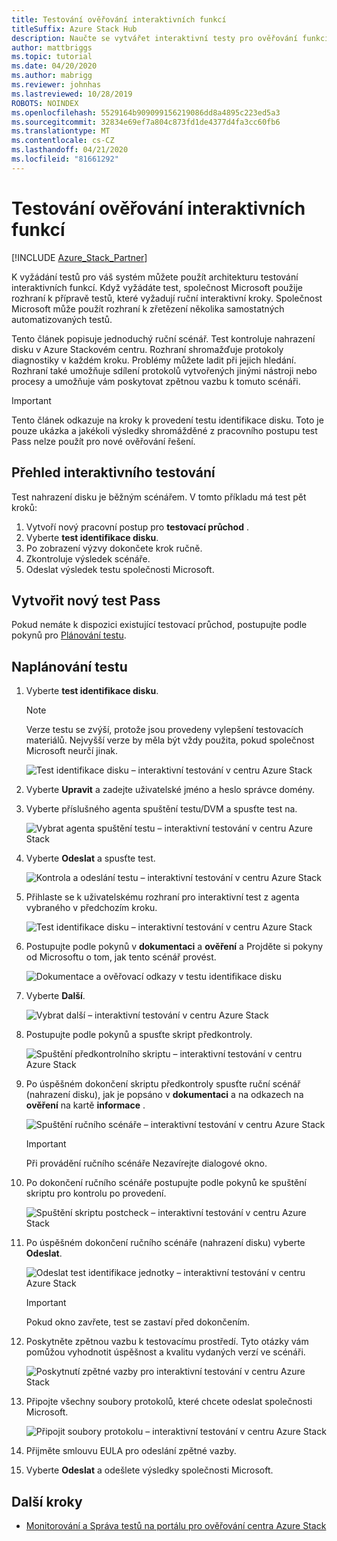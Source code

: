```yaml
---
title: Testování ověřování interaktivních funkcí
titleSuffix: Azure Stack Hub
description: Naučte se vytvářet interaktivní testy pro ověřování funkcí pro Azure Stack centra s ověřováním jako službou.
author: mattbriggs
ms.topic: tutorial
ms.date: 04/20/2020
ms.author: mabrigg
ms.reviewer: johnhas
ms.lastreviewed: 10/28/2019
ROBOTS: NOINDEX
ms.openlocfilehash: 5529164b909099156219086dd8a4895c223ed5a3
ms.sourcegitcommit: 32834e69ef7a804c873fd1de4377d4fa3cc60fb6
ms.translationtype: MT
ms.contentlocale: cs-CZ
ms.lasthandoff: 04/21/2020
ms.locfileid: "81661292"
---
```

# <a name="interactive-feature-verification-testing"></a>Testování ověřování interaktivních funkcí  

[!INCLUDE [Azure_Stack_Partner](./includes/azure-stack-partner-appliesto.md)]

K vyžádání testů pro váš systém můžete použít architekturu testování interaktivních funkcí. Když vyžádáte test, společnost Microsoft použije rozhraní k přípravě testů, které vyžadují ruční interaktivní kroky. Společnost Microsoft může použít rozhraní k zřetězení několika samostatných automatizovaných testů.

Tento článek popisuje jednoduchý ruční scénář. Test kontroluje nahrazení disku v Azure Stackovém centru. Rozhraní shromažďuje protokoly diagnostiky v každém kroku. Problémy můžete ladit při jejich hledání. Rozhraní také umožňuje sdílení protokolů vytvořených jinými nástroji nebo procesy a umožňuje vám poskytovat zpětnou vazbu k tomuto scénáři.

> [!Important]  
> Tento článek odkazuje na kroky k provedení testu identifikace disku. Toto je pouze ukázka a jakékoli výsledky shromážděné z pracovního postupu test Pass nelze použít pro nové ověřování řešení.

## <a name="overview-of-interactive-testing"></a>Přehled interaktivního testování

Test nahrazení disku je běžným scénářem. V tomto příkladu má test pět kroků:

1. Vytvoří nový pracovní postup pro **testovací průchod** .
2. Vyberte **test identifikace disku**.
3. Po zobrazení výzvy dokončete krok ručně.
4. Zkontroluje výsledek scénáře.
5. Odeslat výsledek testu společnosti Microsoft.

## <a name="create-a-new-test-pass"></a>Vytvořit nový test Pass

Pokud nemáte k dispozici existující testovací průchod, postupujte podle pokynů pro [Plánování testu](azure-stack-vaas-schedule-test-pass.md).

## <a name="schedule-the-test"></a>Naplánování testu

1. Vyberte **test identifikace disku**.

    > [!Note]  
    > Verze testu se zvýší, protože jsou provedeny vylepšení testovacích materiálů. Nejvyšší verze by měla být vždy použita, pokud společnost Microsoft neurčí jinak.

    ![Test identifikace disku – interaktivní testování v centru Azure Stack](media/azure-stack-vaas-interactive-feature-verification/image4.png)

2. Vyberte **Upravit** a zadejte uživatelské jméno a heslo správce domény.

3. Vyberte příslušného agenta spuštění testu/DVM a spusťte test na.

    ![Vybrat agenta spuštění testu – interaktivní testování v centru Azure Stack](media/azure-stack-vaas-interactive-feature-verification/image5.png)

4. Vyberte **Odeslat** a spusťte test.

    ![Kontrola a odeslání testu – interaktivní testování v centru Azure Stack](media/azure-stack-vaas-interactive-feature-verification/image6.png)

5. Přihlaste se k uživatelskému rozhraní pro interaktivní test z agenta vybraného v předchozím kroku.

    ![Test identifikace disku – interaktivní testování v centru Azure Stack](media/azure-stack-vaas-interactive-feature-verification/image8.png)

6. Postupujte podle pokynů v **dokumentaci** a **ověření** a Projděte si pokyny od Microsoftu o tom, jak tento scénář provést.

    ![Dokumentace a ověřovací odkazy v testu identifikace disku](media/azure-stack-vaas-interactive-feature-verification/image9.png)

7. Vyberte **Další**.

    ![Vybrat další – interaktivní testování v centru Azure Stack](media/azure-stack-vaas-interactive-feature-verification/image10.png)

8. Postupujte podle pokynů a spusťte skript předkontroly.

    ![Spuštění předkontrolního skriptu – interaktivní testování v centru Azure Stack](media/azure-stack-vaas-interactive-feature-verification/image11.png)

9. Po úspěšném dokončení skriptu předkontroly spusťte ruční scénář (nahrazení disku), jak je popsáno v **dokumentaci** a na odkazech na **ověření** na kartě **informace** .

    ![Spuštění ručního scénáře – interaktivní testování v centru Azure Stack](media/azure-stack-vaas-interactive-feature-verification/image12.png)

    > [!Important]  
    > Při provádění ručního scénáře Nezavírejte dialogové okno.

10. Po dokončení ručního scénáře postupujte podle pokynů ke spuštění skriptu pro kontrolu po provedení.

    ![Spuštění skriptu postcheck – interaktivní testování v centru Azure Stack](media/azure-stack-vaas-interactive-feature-verification/image13.png)

11. Po úspěšném dokončení ručního scénáře (nahrazení disku) vyberte **Odeslat**.

    ![Odeslat test identifikace jednotky – interaktivní testování v centru Azure Stack](media/azure-stack-vaas-interactive-feature-verification/image14.png)

    > [!Important]  
    > Pokud okno zavřete, test se zastaví před dokončením.

12. Poskytněte zpětnou vazbu k testovacímu prostředí. Tyto otázky vám pomůžou vyhodnotit úspěšnost a kvalitu vydaných verzí ve scénáři.

    ![Poskytnutí zpětné vazby pro interaktivní testování v centru Azure Stack](media/azure-stack-vaas-interactive-feature-verification/image15.png)

13. Připojte všechny soubory protokolů, které chcete odeslat společnosti Microsoft.

    ![Připojit soubory protokolu – interaktivní testování v centru Azure Stack](media/azure-stack-vaas-interactive-feature-verification/image16.png)

14. Přijměte smlouvu EULA pro odeslání zpětné vazby.

15. Vyberte **Odeslat** a odešlete výsledky společnosti Microsoft.

## <a name="next-steps"></a>Další kroky

- [Monitorování a Správa testů na portálu pro ověřování centra Azure Stack](azure-stack-vaas-monitor-test.md)
